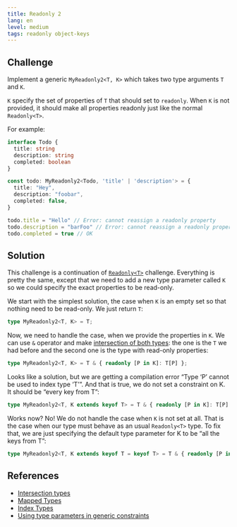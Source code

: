 ```yaml
---
title: Readonly 2
lang: en
level: medium
tags: readonly object-keys
---
```


## Challenge

Implement a generic `MyReadonly2<T, K>` which takes two type arguments `T` and `K`.

`K` specify the set of properties of `T` that should set to `readonly`.
When `K` is not provided, it should make all properties readonly just like the normal `Readonly<T>`.

For example:

```ts
interface Todo {
  title: string
  description: string
  completed: boolean
}

const todo: MyReadonly2<Todo, 'title' | 'description'> = {
  title: "Hey",
  description: "foobar",
  completed: false,
}

todo.title = "Hello" // Error: cannot reassign a readonly property
todo.description = "barFoo" // Error: cannot reassign a readonly property
todo.completed = true // OK
```

## Solution

This challenge is a continuation of [`Readonly<T>`](./easy-readonly.md) challenge.
Everything is pretty the same, except that we need to add a new type parameter called `K` so we could specify the exact properties to be read-only.

We start with the simplest solution, the case when `K` is an empty set so that nothing need to be read-only.
We just return `T`:

```ts
type MyReadonly2<T, K> = T;
```

Now, we need to handle the case, when we provide the properties in `K`.
We can use `&` operator and make [intersection of both types](https://www.typescriptlang.org/docs/handbook/unions-and-intersections.html#intersection-types): the one is the `T` we had before and the second one is the type with read-only properties:

```ts
type MyReadonly2<T, K> = T & { readonly [P in K]: T[P] };
```

Looks like a solution, but we are getting a compilation error “Type ‘P’ cannot be used to index type ‘T’”.
And that is true, we do not set a constraint on K.
It should be “every key from T”:

```ts
type MyReadonly2<T, K extends keyof T> = T & { readonly [P in K]: T[P] };
```

Works now?
No!
We do not handle the case when `K` is not set at all.
That is the case when our type must behave as an usual `Readonly<T>` type.
To fix that, we are just specifying the default type parameter for K to be “all the keys from T”:

```ts
type MyReadonly2<T, K extends keyof T = keyof T> = T & { readonly [P in K]: T[P] };
```

## References

- [Intersection types](https://www.typescriptlang.org/docs/handbook/unions-and-intersections.html#intersection-types)
- [Mapped Types](https://www.typescriptlang.org/docs/handbook/advanced-types.html#mapped-types)
- [Index Types](https://www.typescriptlang.org/docs/handbook/advanced-types.html#index-types)
- [Using type parameters in generic constraints](https://www.typescriptlang.org/docs/handbook/generics.html#using-type-parameters-in-generic-constraints)
